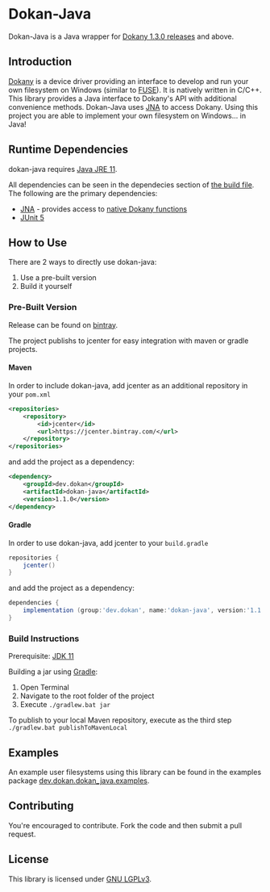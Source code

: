 Dokan-Java
======

Dokan-Java is a Java wrapper for [Dokany 1.3.0 releases](https://github.com/dokan-dev/dokany/releases) and above.

## Introduction
[Dokany](https://github.com/dokan-dev/dokany) is a device driver providing an interface to develop and run your own filesystem on Windows (similar to [FUSE](https://github.com/libfuse/libfuse)).
It is natively  written in C/C++. This library provides a Java interface to Dokany's API with additional convenience methods. Dokan-Java uses [JNA](https://github.com/java-native-access/jna) to access Dokany.
Using this project you are able to implement your own filesystem on Windows... in Java!

## Runtime Dependencies
dokan-java requires [Java JRE 11](https://jdk.java.net/11/).

All dependencies can be seen in the dependecies section of [the build file](build.gradle).
The following are the primary dependencies:

- [JNA](https://github.com/java-native-access/jna) - provides access to [native Dokany functions](https://dokan-dev.github.io/dokany-doc/html/struct_d_o_k_a_n___o_p_e_r_a_t_i_o_n_s.html)
- [JUnit 5](https://junit.org/junit5/)

## How to Use
There are 2 ways to directly use dokan-java:
1. Use a pre-built version
2. Build it yourself

### Pre-Built Version
Release can be found on [bintray](https://bintray.com/infeo/maven/dokan-java).

The project publishs to jcenter for easy integration with maven or gradle projects.

#### Maven

In order to include dokan-java, add jcenter as an additional repository in your `pom.xml`
```xml
<repositories>
    <repository>
        <id>jcenter</id>
        <url>https://jcenter.bintray.com/</url>
    </repository>
</repositories>
```
and add the project as a dependency:
```xml
<dependency>
    <groupId>dev.dokan</groupId>
    <artifactId>dokan-java</artifactId>
    <version>1.1.0</version>
</dependency>
```

#### Gradle

In order to use dokan-java, add jcenter to your `build.gradle`
```groovy
repositories {
    jcenter()
}
```
and add the project as a dependency:
```groovy
dependencies {
    implementation (group:'dev.dokan', name:'dokan-java', version:'1.1.1')
}
```
	
### Build Instructions
Prerequisite: [JDK 11](https://jdk.java.net/11/)

Building a jar using [Gradle](https://gradle.org/):
 1. Open Terminal
 2. Navigate to the root folder of the project 
 3. Execute `./gradlew.bat jar`

To publish to your local Maven repository, execute as the third step `./gradlew.bat publishToMavenLocal`

## Examples
An example user filesystems using this library can be found in the examples package [dev.dokan.dokan_java.examples](https://github.com/dokan-dev/dokan-java/tree/develop/src/main/java/dev/dokan/dokan_java/examples).

## Contributing
You're encouraged to contribute.
 Fork the code and then submit a pull request.

## License
This library is licensed under [GNU LGPLv3](LICENSE).
